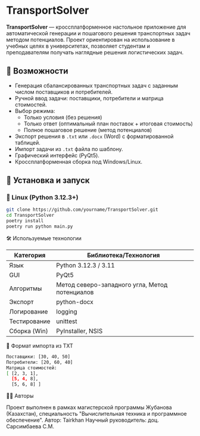 # TransportSolver

**TransportSolver** — кроссплатформенное настольное приложение для автоматической генерации и пошагового решения транспортных задач методом потенциалов. Проект ориентирован на использование в учебных целях в университетах, позволяет студентам и преподавателям получать наглядные решения логистических задач.

## 📌 Возможности

- Генерация сбалансированных транспортных задач с заданным числом поставщиков и потребителей.
- Ручной ввод задачи: поставщики, потребители и матрица стоимостей.
- Выбор режима:
  - Только условия (без решения)
  - Только ответ (оптимальный план поставок + итоговая стоимость)
  - Полное пошаговое решение (метод потенциалов)
- Экспорт решения в `.txt` или `.docx` (Word) с форматированной таблицей.
- Импорт задачи из `.txt` файла по шаблону.
- Графический интерфейс (PyQt5).
- Кроссплатформенная сборка под Windows/Linux.

## 🚀 Установка и запуск

### 🐧 Linux (Python 3.12.3+)

```bash
git clone https://github.com/yourname/TransportSolver.git
cd TransportSolver
poetry install
poetry run python main.py
```
🛠️ Используемые технологии

| Категория    | Библиотека/Технология                          |
| ------------ | ---------------------------------------------- |
| Язык         | Python 3.12.3 / 3.11                           |
| GUI          | PyQt5                                          |
| Алгоритмы    | Метод северо-западного угла, Метод потенциалов |
| Экспорт      | python-docx                                    |
| Логирование  | logging                                        |
| Тестирование | unittest                                       |
| Сборка (Win) | PyInstaller, NSIS                              |

📑 Формат импорта из TXT
```bash
Поставщики: [30, 40, 50]
Потребители: [20, 60, 40]
Матрица стоимостей:
[ [2, 3, 1],
  [5, 4, 8],
  [5, 6, 8] ]
```
👨‍🎓 Авторы

Проект выполнен в рамках магистерской программы Жубанова (Казахстан), специальность "Вычислительная техника и программное обеспечение".
    Автор: Tairkhan 
    Научный руководитель: доц. Сарсимбаева С.М.
